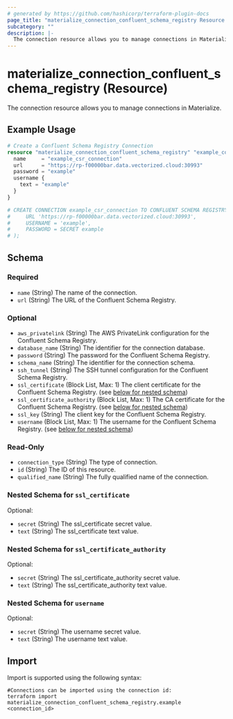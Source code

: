 ```yaml
---
# generated by https://github.com/hashicorp/terraform-plugin-docs
page_title: "materialize_connection_confluent_schema_registry Resource - terraform-provider-materialize"
subcategory: ""
description: |-
  The connection resource allows you to manage connections in Materialize.
---
```


# materialize_connection_confluent_schema_registry (Resource)

The connection resource allows you to manage connections in Materialize.

## Example Usage

```terraform
# Create a Confluent Schema Registry Connection
resource "materialize_connection_confluent_schema_registry" "example_confluent_schema_registry_connection" {
  name     = "example_csr_connection"
  url      = "https://rp-f00000bar.data.vectorized.cloud:30993"
  password = "example"
  username {
    text = "example"
  }
}

# CREATE CONNECTION example_csr_connection TO CONFLUENT SCHEMA REGISTRY (
#     URL 'https://rp-f00000bar.data.vectorized.cloud:30993',
#     USERNAME = 'example',
#     PASSWORD = SECRET example
# );
```

<!-- schema generated by tfplugindocs -->
## Schema

### Required

- `name` (String) The name of the connection.
- `url` (String) The URL of the Confluent Schema Registry.

### Optional

- `aws_privatelink` (String) The AWS PrivateLink configuration for the Confluent Schema Registry.
- `database_name` (String) The identifier for the connection database.
- `password` (String) The password for the Confluent Schema Registry.
- `schema_name` (String) The identifier for the connection schema.
- `ssh_tunnel` (String) The SSH tunnel configuration for the Confluent Schema Registry.
- `ssl_certificate` (Block List, Max: 1) The client certificate for the Confluent Schema Registry. (see [below for nested schema](#nestedblock--ssl_certificate))
- `ssl_certificate_authority` (Block List, Max: 1) The CA certificate for the Confluent Schema Registry. (see [below for nested schema](#nestedblock--ssl_certificate_authority))
- `ssl_key` (String) The client key for the Confluent Schema Registry.
- `username` (Block List, Max: 1) The username for the Confluent Schema Registry. (see [below for nested schema](#nestedblock--username))

### Read-Only

- `connection_type` (String) The type of connection.
- `id` (String) The ID of this resource.
- `qualified_name` (String) The fully qualified name of the connection.

<a id="nestedblock--ssl_certificate"></a>
### Nested Schema for `ssl_certificate`

Optional:

- `secret` (String) The ssl_certificate secret value.
- `text` (String) The ssl_certificate text value.


<a id="nestedblock--ssl_certificate_authority"></a>
### Nested Schema for `ssl_certificate_authority`

Optional:

- `secret` (String) The ssl_certificate_authority secret value.
- `text` (String) The ssl_certificate_authority text value.


<a id="nestedblock--username"></a>
### Nested Schema for `username`

Optional:

- `secret` (String) The username secret value.
- `text` (String) The username text value.

## Import

Import is supported using the following syntax:

```shell
#Connections can be imported using the connection id:
terraform import materialize_connection_confluent_schema_registry.example <connection_id>
```
